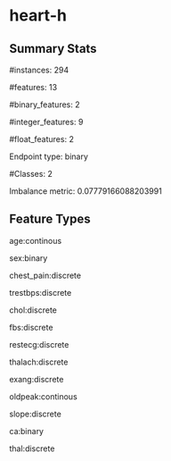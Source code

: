 # heart-h

## Summary Stats

#instances: 294

#features: 13

  #binary_features: 2

  #integer_features: 9

  #float_features: 2

Endpoint type: binary

#Classes: 2

Imbalance metric: 0.07779166088203991

## Feature Types

 age:continous

sex:binary

chest_pain:discrete

trestbps:discrete

chol:discrete

fbs:discrete

restecg:discrete

thalach:discrete

exang:discrete

oldpeak:continous

slope:discrete

ca:binary

thal:discrete

